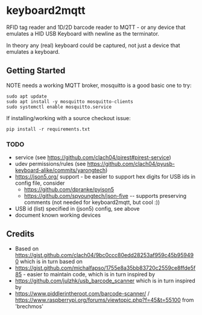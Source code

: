# keyboard2mqtt

RFID tag reader and 1D/2D barcode reader to MQTT - or any device that emulates a HID USB Keyboard with newline as the terminator.

In theory any (real) keyboard could be captured, not just a device that emulates a keyboard.

## Getting Started

NOTE needs a working MQTT broker, mosquitto is a good basic one to try:

    sudo apt update
    sudo apt install -y mosquitto mosquitto-clients
    sudo systemctl enable mosquitto.service

If installing/working with a source checkout issue:

    pip install -r requirements.txt

### TODO

  * service (see https://github.com/clach04/pirest#pirest-service)
  * udev permissions/rules (see https://github.com/clach04/pyusb-keyboard-alike/commits/yarongtech)
  * https://json5.org/ support - be easier to support hex digits for USB ids in config file, consider
      * https://github.com/dpranke/pyjson5
      * https://github.com/spyoungtech/json-five -- supports preserving comments (not needed for keyboard2mqtt, but cool :))
  * USB id (list) specified in (json5) config, see above
  * document known working devices


## Credits

  * Based on https://gist.github.com/clach04/9bc0ccc80edd28253af959c45b959490 which is in turn based on
  * https://gist.github.com/michalfapso/1755e8a35bb83720c2559ce8ffde5f85 - easier to maintain code, which is in turn inspired by
  * https://github.com/julzhk/usb_barcode_scanner which is in turn inspired by
  * https://www.piddlerintheroot.com/barcode-scanner/ / https://www.raspberrypi.org/forums/viewtopic.php?f=45&t=55100 from 'brechmos'
